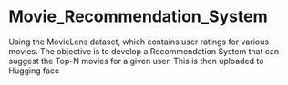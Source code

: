 # Movie_Recommendation_System
Using the MovieLens dataset, which contains user ratings for various  movies. The objective is to develop a Recommendation System that can suggest the  Top-N movies for a given user. This is then uploaded to Hugging face
